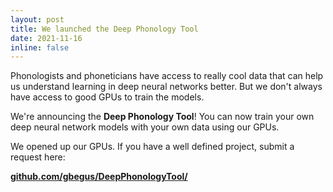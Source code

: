 ```yaml
---
layout: post
title: We launched the Deep Phonology Tool
date: 2021-11-16
inline: false
---
```

Phonologists and phoneticians have access to really cool data that can help us understand learning in deep neural networks better. But we don't always have access to good GPUs to train the models.

We're announcing the **Deep Phonology Tool**! You can now train your own deep neural network models with your own data using our GPUs. 

We opened up our GPUs. If you have a well defined project, submit a request here:

[**github.com/gbegus/DeepPhonologyTool/**](https://github.com/gbegus/DeepPhonologyTool/)